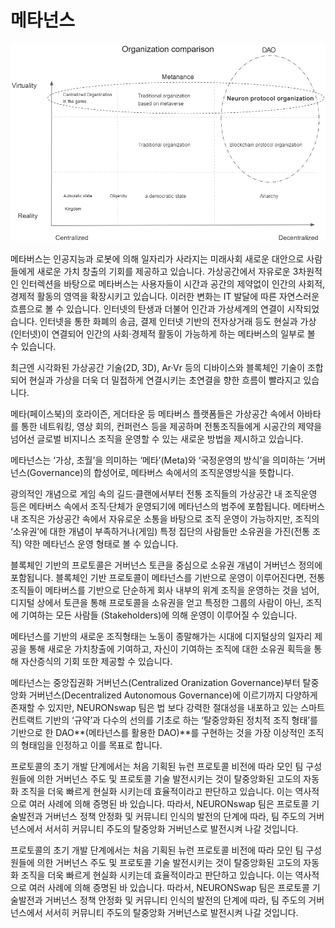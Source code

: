 # 메타넌스

![](<../.gitbook/assets/image (6).png>)

메타버스는 인공지능과 로봇에 의해 일자리가 사라지는 미래사회 새로운 대안으로 사람들에게 새로운 가치 창출의 기회를 제공하고 있습니다. 가상공간에서 자유로운 3차원적인 인터렉션을 바탕으로 메타버스는 사용자들이 시간과 공간의 제약없이 인간의 사회적, 경제적 활동의 영역을 확장시키고 있습니다. 이러한 변화는 IT 발달에 따른 자연스러운 흐름으로 볼 수 있습니다. 인터넷의 탄생과 더불어 인간과 가상세계의 연결이 시작되었습니다. 인터넷을 통한 화폐의 송금, 결제 인터넷 기반의 전자상거래 등도 현실과 가상(인터넷)이 연결되어 인간의 사회·경제적 활동이 가능하게 하는 메타버스의 일부로 볼 수 있습니다.

최근엔 시각화된 가상공간 기술(2D, 3D), Ar·Vr 등의 디바이스와 블록체인 기술이 조합되어 현실과 가상을 더욱 더 밀접하게 연결시키는 초연결을 향한 흐름이 빨라지고 있습니다.

메타(페이스북)의 호라이즌, 게더타운 등 메타버스 플랫폼들은 가상공간 속에서 아바타를 통한 네트워킹, 영상 회의, 컨퍼런스 등을 제공하며 전통조직들에게 시공간의 제약을 넘어선 글로벌 비지니스 조직을 운영할 수 있는 새로운 방법을 제시하고 있습니다.

메타넌스는 ‘가상, 초월’을 의미하는 ‘메타’(Meta)와 ‘국정운영의 방식’을 의미하는 ’거버넌스(Governance)의 합성어로, 메타버스 속에서의 조직운영방식을 뜻합니다.

광의적인 개념으로 게임 속의 길드·클랜에서부터 전통 조직들의 가상공간 내 조직운영 등은 메타버스 속에서 조직·단체가 운영되기에 메타넌스의 범주에 포함됩니다. 메타버스 내 조직은 가상공간 속에서 자유로운 소통을 바탕으로 조직 운영이 가능하지만, 조직의 ‘소유권’에 대한 개념이 부족하거나(게임) 특정 집단의 사람들만 소유권을 가진(전통 조직) 약한 메타넌스 운영 형태로 볼 수 있습니다.

블록체인 기반의 프로토콜은 거버넌스 토큰을 중심으로 소유권 개념이 거버넌스 정의에 포함됩니다. 블록체인 기반 프로토콜이 메타넌스를 기반으로 운영이 이루어진다면, 전통 조직들이 메타버스를 기반으로 단순하게 회사 내부의 위계 조직을 운영하는 것을 넘어, 디지털 상에서 토큰을 통해 프로토콜을 소유권을 얻고 특정한 그룹의 사람이 아닌, 조직에 기여하는 모든 사람들 (Stakeholders)에 의해 운영이 이루어질 수 있습니다.

메타넌스를 기반의 새로운 조직형태는 노동이 종말해가는 시대에 디지털상의 일자리 제공을 통해 새로운 가치창출에 기여하고, 자신이 기여하는 조직에 대한 소유권 획득을 통해 자산증식의 기회 또한 제공할 수 있습니다.

메타넌스는 중앙집권화 거버넌스(Centralized Oranization Governance)부터 탈중앙화 거버넌스(Decentralized Autonomous Governance)에 이르기까지 다양하게 존재할 수 있지만, NEURONswap 팀은 법 보다 강력한 절대성을 내포하고 있는 스마트컨트랙트 기반의 ‘규약’과 다수의 선의를 기초로 하는 ‘탈중앙화된 정치적 조직 형태’를 기반으로 한 DAO**(메타넌스를 활용한 DAO)**를 구현하는 것을 가장 이상적인 조직의 형태임을 인정하고 이를 목표로 합니다.

프로토콜의 초기 개발 단계에서는 처음 기획된 뉴런 프로토콜 비전에 따라 모인 팀 구성원들에 의한 거버넌스 주도 및 프로토콜 기술 발전시키는 것이 탈중앙화된 고도의 자동화 조직을 더욱 빠르게 현실화 시키는데 효율적이라고 판단하고 있습니다. 이는 역사적으로 여러 사례에 의해 증명된 바 있습니다. 따라서, NEURONswap 팀은 프로토콜 기술발전과 거버넌스 정책 안정화 및 커뮤니티 인식의 발전의 단계에 따라, 팀 주도의 거버넌스에서 서서히 커뮤니티 주도의 탈중앙화 거버넌스로 발전시켜 나갈 것입니다.

프로토콜의 초기 개발 단계에서는 처음 기획된 뉴런 프로토콜 비전에 따라 모인 팀 구성원들에 의한 거버넌스 주도 및 프로토콜 기술 발전시키는 것이 탈중앙화된 고도의 자동화 조직을 더욱 빠르게 현실화 시키는데 효율적이라고 판단하고 있습니다. 이는 역사적으로 여러 사례에 의해 증명된 바 있습니다. 따라서, NEURONSwap 팀은 프로토콜 기술발전과 거버넌스 정책 안정화 및 커뮤니티 인식의 발전의 단계에 따라, 팀 주도의 거버넌스에서 서서히 커뮤니티 주도의 탈중앙화 거버넌스로 발전시켜 나갈 것입니다.
